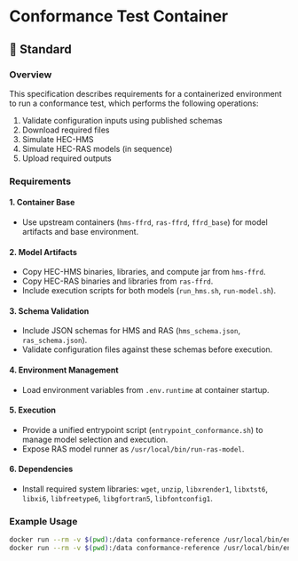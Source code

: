 # Conformance Test Container

## 📐 Standard

### Overview

This specification describes requirements for a containerized environment to run a conformance test, which performs the following operations:

1. Validate configuration inputs using published schemas
1. Download required files
1. Simulate HEC-HMS
1. Simulate HEC-RAS models (in sequence)
1. Upload required outputs

### Requirements

#### 1. Container Base

- Use upstream containers (`hms-ffrd`, `ras-ffrd`, `ffrd_base`) for model artifacts and base environment.

#### 2. Model Artifacts

- Copy HEC-HMS binaries, libraries, and compute jar from `hms-ffrd`.
- Copy HEC-RAS binaries and libraries from `ras-ffrd`.
- Include execution scripts for both models (`run_hms.sh`, `run-model.sh`).

#### 3. Schema Validation

- Include JSON schemas for HMS and RAS (`hms_schema.json`, `ras_schema.json`).
- Validate configuration files against these schemas before execution.

#### 4. Environment Management

- Load environment variables from `.env.runtime` at container startup.

#### 5. Execution

- Provide a unified entrypoint script (`entrypoint_conformance.sh`) to manage model selection and execution.
- Expose RAS model runner as `/usr/local/bin/run-ras-model`.

#### 6. Dependencies

- Install required system libraries: `wget`, `unzip`, `libxrender1`, `libxtst6`, `libxi6`, `libfreetype6`, `libgfortran5`, `libfontconfig1`.

### Example Usage

```bash
docker run --rm -v $(pwd):/data conformance-reference /usr/local/bin/entrypoint_conformance.sh --model hms --config /data/hms_config.json
docker run --rm -v $(pwd):/data conformance-reference /usr/local/bin/entrypoint_conformance.sh --model ras --config /data/ras_config.json
```

